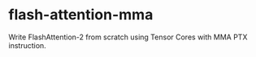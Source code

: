 # flash-attention-mma
Write FlashAttention-2 from scratch using Tensor Cores with MMA PTX instruction.
